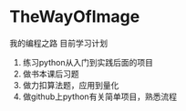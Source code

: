 # TheWayOfImage
我的编程之路
目前学习计划
1. 练习python从入门到实践后面的项目
2. 做书本课后习题
3. 做力扣算法题，应用到量化
4. 做github上python有关简单项目，熟悉流程
